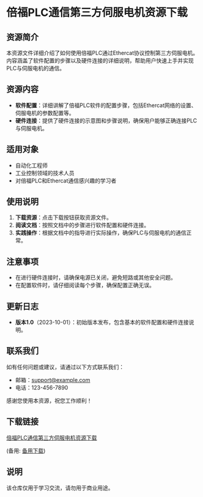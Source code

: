 # 倍福PLC通信第三方伺服电机资源下载

## 资源简介

本资源文件详细介绍了如何使用倍福PLC通过Ethercat协议控制第三方伺服电机。内容涵盖了软件配置的步骤以及硬件连接的详细说明，帮助用户快速上手并实现PLC与伺服电机的通信。

## 资源内容

- **软件配置**：详细讲解了倍福PLC软件的配置步骤，包括Ethercat网络的设置、伺服电机的参数配置等。
- **硬件连接**：提供了硬件连接的示意图和步骤说明，确保用户能够正确连接PLC与伺服电机。

## 适用对象

- 自动化工程师
- 工业控制领域的技术人员
- 对倍福PLC和Ethercat通信感兴趣的学习者

## 使用说明

1. **下载资源**：点击下载按钮获取资源文件。
2. **阅读文档**：按照文档中的步骤进行软件配置和硬件连接。
3. **实践操作**：根据文档中的指导进行实际操作，确保PLC与伺服电机的通信正常。

## 注意事项

- 在进行硬件连接时，请确保电源已关闭，避免短路或其他安全问题。
- 在配置软件时，请仔细阅读每个步骤，确保配置正确无误。

## 更新日志

- **版本1.0**（2023-10-01）：初始版本发布，包含基本的软件配置和硬件连接说明。

## 联系我们

如有任何问题或建议，请通过以下方式联系我们：

- 邮箱：support@example.com
- 电话：123-456-7890

感谢您使用本资源，祝您工作顺利！

## 下载链接
[倍福PLC通信第三方伺服电机资源下载](https://pan.quark.cn/s/a8285182dd23) 

(备用: [备用下载](https://pan.baidu.com/s/1uCnARB7fAADEInPVuSNfdQ?pwd=1234))

## 说明

该仓库仅用于学习交流，请勿用于商业用途。
